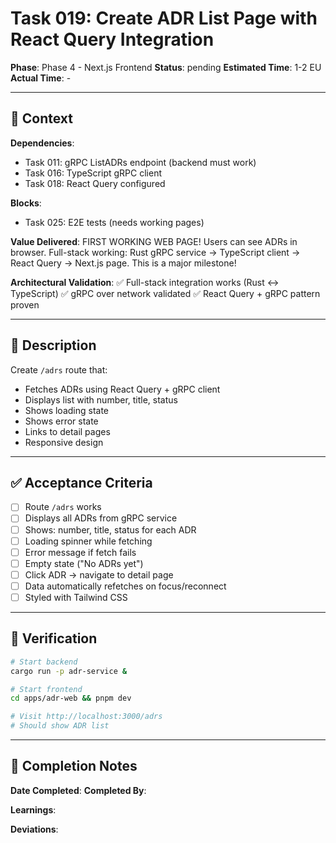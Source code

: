 # Task 019: Create ADR List Page with React Query Integration

**Phase**: Phase 4 - Next.js Frontend
**Status**: pending
**Estimated Time**: 1-2 EU
**Actual Time**: -

---

## 📍 Context

**Dependencies**:
- Task 011: gRPC ListADRs endpoint (backend must work)
- Task 016: TypeScript gRPC client
- Task 018: React Query configured

**Blocks**:
- Task 025: E2E tests (needs working pages)

**Value Delivered**:
FIRST WORKING WEB PAGE! Users can see ADRs in browser. Full-stack working: Rust gRPC service → TypeScript client → React Query → Next.js page. This is a major milestone!

**Architectural Validation**:
✅ Full-stack integration works (Rust ↔ TypeScript)
✅ gRPC over network validated
✅ React Query + gRPC pattern proven

---

## 📝 Description

Create `/adrs` route that:
- Fetches ADRs using React Query + gRPC client
- Displays list with number, title, status
- Shows loading state
- Shows error state
- Links to detail pages
- Responsive design

---

## ✅ Acceptance Criteria

- [ ] Route `/adrs` works
- [ ] Displays all ADRs from gRPC service
- [ ] Shows: number, title, status for each ADR
- [ ] Loading spinner while fetching
- [ ] Error message if fetch fails
- [ ] Empty state ("No ADRs yet")
- [ ] Click ADR → navigate to detail page
- [ ] Data automatically refetches on focus/reconnect
- [ ] Styled with Tailwind CSS

---

## 🧪 Verification

```bash
# Start backend
cargo run -p adr-service &

# Start frontend
cd apps/adr-web && pnpm dev

# Visit http://localhost:3000/adrs
# Should show ADR list
```

---

## 📝 Completion Notes

**Date Completed**:
**Completed By**:

**Learnings**:

**Deviations**:
